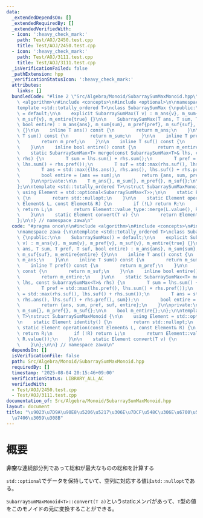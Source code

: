 ```yaml
---
data:
  _extendedDependsOn: []
  _extendedRequiredBy: []
  _extendedVerifiedWith:
  - icon: ':heavy_check_mark:'
    path: Test/AOJ/2450.test.cpp
    title: Test/AOJ/2450.test.cpp
  - icon: ':heavy_check_mark:'
    path: Test/AOJ/3111.test.cpp
    title: Test/AOJ/3111.test.cpp
  _isVerificationFailed: false
  _pathExtension: hpp
  _verificationStatusIcon: ':heavy_check_mark:'
  attributes:
    links: []
  bundledCode: "#line 2 \"Src/Algebra/Monoid/SubarraySumMaxMonoid.hpp\"\n\n#include\
    \ <algorithm>\n#include <concepts>\n#include <optional>\n\nnamespace zawa {\n\n\
    template <std::totally_ordered T>\nclass SubarraySumMax {\npublic:\n\n    SubarraySumMax()\
    \ = default;\n\n    explicit SubarraySumMax(T v) : m_ans{v}, m_sum{v}, m_pref{v},\
    \ m_suf{v}, m_entire{true} {}\n\n    SubarraySumMax(T ans, T sum, T pref, T suf,\
    \ bool entire) : m_ans{ans}, m_sum{sum}, m_pref{pref}, m_suf{suf}, m_entire{entire}\
    \ {}\n\n    inline T ans() const {\n        return m_ans;\n    }\n\n    inline\
    \ T sum() const {\n        return m_sum;\n    }\n\n    inline T pref() const {\n\
    \        return m_pref;\n    }\n\n    inline T suf() const {\n        return m_suf;\n\
    \    }\n\n    inline bool entire() const {\n        return m_entire;\n    }\n\n\
    \    static SubarraySumMax<T> merge(const SubarraySumMax<T>& lhs, const SubarraySumMax<T>&\
    \ rhs) {\n        T sum = lhs.sum() + rhs.sum();\n        T pref = std::max(lhs.pref(),\
    \ lhs.sum() + rhs.pref());\n        T suf = std::max(rhs.suf(), lhs.suf() + rhs.sum());\n\
    \        T ans = std::max({lhs.ans(), rhs.ans(), lhs.suf() + rhs.pref(), sum});\n\
    \        bool entire = (ans == sum);\n        return {ans, sum, pref, suf, entire};\n\
    \    }\n\nprivate:\n\n    T m_ans{}, m_sum{}, m_pref{}, m_suf{};\n\n    bool m_entire{};\n\
    };\n\ntemplate <std::totally_ordered T>\nstruct SubarraySumMaxMonoid {\n\n   \
    \ using Element = std::optional<SubarraySumMax<T>>;\n\n    static Element identity()\
    \ {\n        return std::nullopt;\n    }\n\n    static Element operation(const\
    \ Element& L, const Element& R) {\n        if (!L) return R;\n        if (!R)\
    \ return L;\n        return Element::value_type::merge(L.value(), R.value());\n\
    \    }\n\n    static Element convert(T v) {\n        return Element{v};\n    }\n\
    };\n\n} // namespace zawa\n"
  code: "#pragma once\n\n#include <algorithm>\n#include <concepts>\n#include <optional>\n\
    \nnamespace zawa {\n\ntemplate <std::totally_ordered T>\nclass SubarraySumMax\
    \ {\npublic:\n\n    SubarraySumMax() = default;\n\n    explicit SubarraySumMax(T\
    \ v) : m_ans{v}, m_sum{v}, m_pref{v}, m_suf{v}, m_entire{true} {}\n\n    SubarraySumMax(T\
    \ ans, T sum, T pref, T suf, bool entire) : m_ans{ans}, m_sum{sum}, m_pref{pref},\
    \ m_suf{suf}, m_entire{entire} {}\n\n    inline T ans() const {\n        return\
    \ m_ans;\n    }\n\n    inline T sum() const {\n        return m_sum;\n    }\n\n\
    \    inline T pref() const {\n        return m_pref;\n    }\n\n    inline T suf()\
    \ const {\n        return m_suf;\n    }\n\n    inline bool entire() const {\n\
    \        return m_entire;\n    }\n\n    static SubarraySumMax<T> merge(const SubarraySumMax<T>&\
    \ lhs, const SubarraySumMax<T>& rhs) {\n        T sum = lhs.sum() + rhs.sum();\n\
    \        T pref = std::max(lhs.pref(), lhs.sum() + rhs.pref());\n        T suf\
    \ = std::max(rhs.suf(), lhs.suf() + rhs.sum());\n        T ans = std::max({lhs.ans(),\
    \ rhs.ans(), lhs.suf() + rhs.pref(), sum});\n        bool entire = (ans == sum);\n\
    \        return {ans, sum, pref, suf, entire};\n    }\n\nprivate:\n\n    T m_ans{},\
    \ m_sum{}, m_pref{}, m_suf{};\n\n    bool m_entire{};\n};\n\ntemplate <std::totally_ordered\
    \ T>\nstruct SubarraySumMaxMonoid {\n\n    using Element = std::optional<SubarraySumMax<T>>;\n\
    \n    static Element identity() {\n        return std::nullopt;\n    }\n\n   \
    \ static Element operation(const Element& L, const Element& R) {\n        if (!L)\
    \ return R;\n        if (!R) return L;\n        return Element::value_type::merge(L.value(),\
    \ R.value());\n    }\n\n    static Element convert(T v) {\n        return Element{v};\n\
    \    }\n};\n\n} // namespace zawa\n"
  dependsOn: []
  isVerificationFile: false
  path: Src/Algebra/Monoid/SubarraySumMaxMonoid.hpp
  requiredBy: []
  timestamp: '2025-08-04 20:15:46+09:00'
  verificationStatus: LIBRARY_ALL_AC
  verifiedWith:
  - Test/AOJ/2450.test.cpp
  - Test/AOJ/3111.test.cpp
documentation_of: Src/Algebra/Monoid/SubarraySumMaxMonoid.hpp
layout: document
title: "\u9023\u7D9A\u90E8\u5206\u5217\u306E\u7DCF\u548C\u306E\u6700\u5927\u3092\u7BA1\
  \u7406\u3059\u308B"
---
```


# 概要

**非空**な連続部分列であって総和が最大なものの総和を計算する

`std::optional`でデータを保持していて、空列に対応する値は`std::nullopt`である。

`SubarraySumMaxMonoid<T>::convert(T a)`というstaticメンバがあって、`T`型の値をこのモノイドの元に変換することができる。
